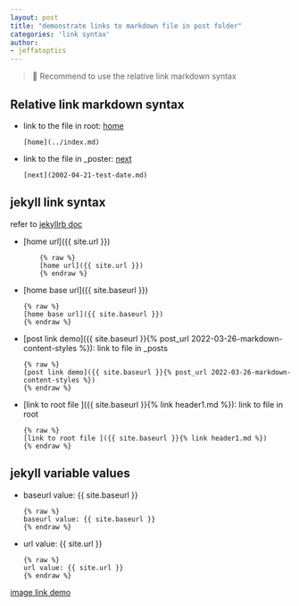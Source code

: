 ```yaml
---
layout: post
title: "demonstrate links to markdown file in post folder"
categories: 'link syntax'
author:
- jeffatoptics
---
```


>📝 Recommend to use the relative link markdown syntax

## Relative link markdown syntax  

- link to the file in root: [home](../index.md)

    ```
    [home](../index.md) 
    ```
    
- link to the file in _poster: [next](2022-03-27-image-link.md)

    ```
    [next](2002-04-21-test-date.md)
    ```



## jekyll link syntax

refer to [jekyllrb doc](https://jekyllrb.com/docs/liquid/tags/)

- [home url]({{ site.url }})
    ```
        {% raw %}
        [home url]({{ site.url }})
        {% endraw %}
    ```


- [home base url]({{ site.baseurl }})
    ```
    {% raw %}
    [home base url]({{ site.baseurl }})
    {% endraw %}
    ```


- [post link demo]({{ site.baseurl }}{% post_url 2022-03-26-markdown-content-styles %}): link to file in _posts
    ```
    {% raw %}
    [post link demo]({{ site.baseurl }}{% post_url 2022-03-26-markdown-content-styles %})
    {% endraw %}
    ```
- [link to root file ]({{ site.baseurl }}{% link header1.md %}): link to file in root
    ```
    {% raw %}
    [link to root file ]({{ site.baseurl }}{% link header1.md %})
    {% endraw %}
    ```

## jekyll variable values

- baseurl value: {{ site.baseurl }}

    ```
    {% raw %}
    baseurl value: {{ site.baseurl }}
    {% endraw %}
    ```
- url value: {{ site.url }}
    ```
    {% raw %}
    url value: {{ site.url }}
    {% endraw %}
    ```

[image link demo](2022-03-27-image-link.md)

